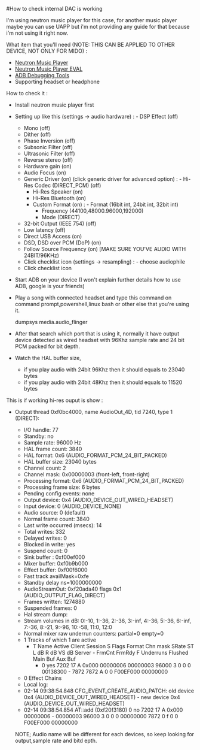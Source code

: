 #How to check internal DAC is working

I'm using neutron music player for this case, for another music player maybe you can use UAPP but i'm not providing any guide for that because i'm not using it right now.

What item that you'll need (NOTE: THIS CAN BE APPLIED TO OTHER DEVICE, NOT ONLY FOR MIDO) :
- [Neutron Music Player](https://play.google.com/store/apps/details?id=com.neutroncode.mp&hl=en)
- [Neutron Music Player EVAL](https://play.google.com/store/apps/details?id=com.neutroncode.mpeval&hl=en)
- [ADB Debugging Tools](https://androidfilehost.com/?fid=746010030569952951)
- Supporting headset or headphone 

How to check it :
- Install neutron music player first
- Setting up like this (settings -> audio hardware)
  :  - DSP Effect (off)
     - Mono (off)
	 - Dither (off)
	 - Phase Inversion (off)
	 - Subsonic Filter (off)
	 - Ultrasonic Filter (off)
	 - Reverse stereo (off)
	 - Hardware gain (on)
	 - Audio Focus (on)
	 - Generic Driver (on) (click generic driver for advanced option)
	   : - Hi-Res Codec (DIRECT_PCM) (off)
	     - Hi-Res Speaker (on)
	     - Hi-Res Bluetooth (on)
	     - Custom Format (on)
		:  - Format (16bit int, 24bit int, 32bit int)
		   - Frequency (44100,48000.96000,192000)
		   - Mode (DIRECT)
     - 32-bit Output (IEEE 754) (off)
	 - Low latency (off)
	 - Direct USB Access (on)
	 - DSD, DSD over PCM (DoP) (on)
	 - Follow Source Frequency (on) [MAKE SURE YOU'VE AUDIO WITH 24BIT/96KHz)
	 - Click checklist icon
  (settings -> resampling)
  :  - choose audiophile
     - Click checklist icon
- Start ADB on your device (I won't explain further details how to use ADB, google is your friends)
- Play a song with connected headset and type this command on command prompt,powershell,linux bash or other else that you're using it.

  dumpsys media.audio_flinger
  
- After that search which port that is using it, normally it have output device detected as wired headset with 96Khz sample rate and 24 bit PCM packed for bit depth.

- Watch the HAL buffer size, 
	* if you play audio with 24bit 96Khz then it should equals to 23040 bytes
	* if you play audio with 24bit 48Khz then it should equals to 11520 bytes

This is if working hi-res ouput is show :

- Output thread 0xf0bc4000, name AudioOut_4D, tid 7240, type 1 (DIRECT):
  - I/O handle: 77
  - Standby: no
  - Sample rate: 96000 Hz
  - HAL frame count: 3840
  - HAL format: 0x6 (AUDIO_FORMAT_PCM_24_BIT_PACKED)
  - HAL buffer size: 23040 bytes
  - Channel count: 2
  - Channel mask: 0x00000003 (front-left, front-right)
  - Processing format: 0x6 (AUDIO_FORMAT_PCM_24_BIT_PACKED)
  - Processing frame size: 6 bytes
  - Pending config events: none
  - Output device: 0x4 (AUDIO_DEVICE_OUT_WIRED_HEADSET)
  - Input device: 0 (AUDIO_DEVICE_NONE)
  - Audio source: 0 (default)
  - Normal frame count: 3840
  - Last write occurred (msecs): 14
  - Total writes: 332
  - Delayed writes: 0
  - Blocked in write: yes
  - Suspend count: 0
  - Sink buffer : 0xf00ef000
  - Mixer buffer: 0xf0b9b000
  - Effect buffer: 0xf00f6000
  - Fast track availMask=0xfe
  - Standby delay ns=1000000000
  - AudioStreamOut: 0xf20ada40 flags 0x1 (AUDIO_OUTPUT_FLAG_DIRECT)
  - Frames written: 1274880
  - Suspended frames: 0
  - Hal stream dump:
  - Stream volumes in dB: 0:-10, 1:-36, 2:-36, 3:-inf, 4:-36, 5:-36, 6:-inf, 7:-36, 8:-21, 9:-96, 10:-58, 11:0, 12:0
  - Normal mixer raw underrun counters: partial=0 empty=0
  - 1 Tracks of which 1 are active
    - T Name Active Client Session S  Flags   Format Chn mask  SRate ST  L dB  R dB  VS dB   Server - FrmCnt  FrmRdy F Underruns  Flushed Main Buf  Aux Buf
         - 0    yes   7202      17 A  0x000 00000006 00000003  96000  3     0     0     0  00138300   - 7872    7872 A         0        0 F00EF000 00000000
  - 0 Effect Chains
  - Local log:
   - 02-14 09:38:54.848 CFG_EVENT_CREATE_AUDIO_PATCH: old device 0x4 (AUDIO_DEVICE_OUT_WIRED_HEADSET) - new device 0x4 (AUDIO_DEVICE_OUT_WIRED_HEADSET)
   - 02-14 09:38:54.854 AT::add       (0xf20f3180)      0     no   7202      17 A  0x000 00000006 - 00000003  96000  3     0     0     0  00000000   7872       0 f         0        0 F00EF000 00000000
   
   NOTE; Audio name will be different for each devices, so keep looking for output,sample rate and bitd epth.
